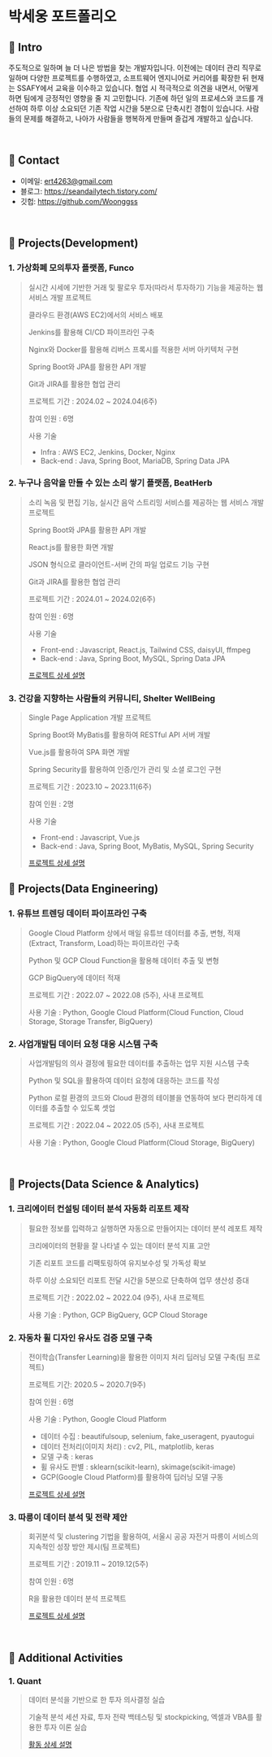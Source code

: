 # 박세웅 포트폴리오

## :pushpin: Intro
주도적으로 일하며 늘 더 나은 방법을 찾는 개발자입니다. 이전에는 데이터 관리 직무로 일하며 다양한 프로젝트를 수행하였고, 소프트웨어 엔지니어로 커리어를 확장한 뒤 현재는 SSAFY에서 교육을 이수하고 있습니다. 협업 시 적극적으로 의견을 내면서, 어떻게 하면 팀에게 긍정적인 영향을 줄 지 고민합니다. 기존에 하던 일의 프로세스와 코드를 개선하여 하루 이상 소요되던 기존 작업 시간을 5분으로 단축시킨 경험이 있습니다. 사람들의 문제를 해결하고, 나아가 사람들을 행복하게 만들며 즐겁게 개발하고 싶습니다.

</br>

## :pushpin: Contact
- 이메일: ert4263@gmail.com
- 블로그: https://seandailytech.tistory.com/
- 깃헙: https://github.com/Woonggss

</br>

## :pushpin: Projects(Development)

### 1. 가상화폐 모의투자 플랫폼, Funco
>실시간 시세에 기반한 거래 및 팔로우 투자(따라서 투자하기) 기능을 제공하는 웹 서비스 개발 프로젝트
>
>클라우드 환경(AWS EC2)에서의 서비스 배포
>
>Jenkins를 활용해 CI/CD 파이프라인 구축
>
>Nginx와 Docker를 활용해 리버스 프록시를 적용한 서버 아키텍처 구현
>
>Spring Boot와 JPA를 활용한 API 개발
>
>Git과 JIRA를 활용한 협업 관리
>
>프로젝트 기간 : 2024.02 ~ 2024.04(6주)
>
>참여 인원 : 6명
>
>사용 기술
>- Infra : AWS EC2, Jenkins, Docker, Nginx 
>- Back-end : Java, Spring Boot, MariaDB, Spring Data JPA


### 2. 누구나 음악을 만들 수 있는 소리 쌓기 플랫폼, BeatHerb
>소리 녹음 및 편집 기능, 실시간 음악 스트리밍 서비스를 제공하는 웹 서비스 개발 프로젝트
>
>Spring Boot와 JPA를 활용한 API 개발
>
>React.js를 활용한 화면 개발
>
>JSON 형식으로 클라이언트-서버 간의 파일 업로드 기능 구현
>
>Git과 JIRA를 활용한 협업 관리
>
>
>프로젝트 기간 : 2024.01 ~ 2024.02(6주)
>
>참여 인원 : 6명
>
>사용 기술
>- Front-end : Javascript, React.js, Tailwind CSS, daisyUI, ffmpeg
>- Back-end : Java, Spring Boot, MySQL, Spring Data JPA
>
>[프로젝트 상세 설명](https://github.com/Woonggss/beatherb)

### 3. 건강을 지향하는 사람들의 커뮤니티, Shelter WellBeing
>Single Page Application 개발 프로젝트
>
>Spring Boot와 MyBatis를 활용하여 RESTful API 서버 개발
>
>Vue.js를 활용하여 SPA 화면 개발
>
>Spring Security를 활용하여 인증/인가 관리 및 소셜 로그인 구현
>
>프로젝트 기간 : 2023.10 ~ 2023.11(6주)
>
>참여 인원 : 2명
>
>사용 기술
>- Front-end : Javascript, Vue.js
>- Back-end : Java, Spring Boot, MyBatis, MySQL, Spring Security
>  
>[프로젝트 상세 설명](https://nonchalant-peony-9fc.notion.site/Shelter-WellBeing-ac507c6f3ef645f68d97799ba6427a5e)




## :pushpin: Projects(Data Engineering)

### 1. 유튜브 트렌딩 데이터 파이프라인 구축
>Google Cloud Platform 상에서 매일 유튜브 데이터를 추출, 변형, 적재(Extract, Transform, Load)하는 파이프라인 구축
>
>Python 및 GCP Cloud Function을 활용해 데이터 추출 및 변형
>
>GCP BigQuery에 데이터 적재
>
>프로젝트 기간 : 2022.07 ~ 2022.08 (5주), 사내 프로젝트
>
>사용 기술 : Python, Google Cloud Platform(Cloud Function, Cloud Storage, Storage Transfer, BigQuery)


### 2. 사업개발팀 데이터 요청 대응 시스템 구축
>사업개발팀의 의사 결정에 필요한 데이터를 추출하는 업무 지원 시스템 구축
>
>Python 및 SQL을 활용하여 데이터 요청에 대응하는 코드를 작성
>
>Python 로컬 환경의 코드와 Cloud 환경의 테이블을 연동하여 보다 편리하게 데이터를 추출할 수 있도록 셋업
>
>프로젝트 기간 : 2022.04 ~ 2022.05 (5주), 사내 프로젝트
>
>사용 기술 : Python, Google Cloud Platform(Cloud Storage, BigQuery)

</br>

## :pushpin: Projects(Data Science & Analytics)

### 1. 크리에이터 컨설팅 데이터 분석 자동화 리포트 제작
>필요한 정보를 입력하고 실행하면 자동으로 만들어지는 데이터 분석 레포트 제작
>
>크리에이터의 현황을 잘 나타낼 수 있는 데이터 분석 지표 고안
>
>기존 리포트 코드를 리팩토링하여 유지보수성 및 가독성 확보
>
>하루 이상 소요되던 리포트 전달 시간을 5분으로 단축하여 업무 생산성 증대
>
>프로젝트 기간 : 2022.02 ~ 2022.04 (9주), 사내 프로젝트
>  
>사용 기술 : Python, GCP BigQuery, GCP Cloud Storage


### 2. 자동차 휠 디자인 유사도 검증 모델 구축
>전이학습(Transfer Learning)을 활용한 이미지 처리 딥러닝 모델 구축(팀 프로젝트)
>
>프로젝트 기간: 2020.5 ~ 2020.7(9주)
>
>참여 인원 : 6명
>  
>사용 기술 : Python, Google Cloud Platform
>- 데이터 수집 : beautifulsoup, selenium, fake_useragent, pyautogui
>- 데이터 전처리(이미지 처리) : cv2, PIL, matplotlib, keras
>- 모델 구축 : keras
>- 휠 유사도 판별 : sklearn(scikit-learn), skimage(scikit-image) 
>- GCP(Google Cloud Platform)를 활용하여 딥러닝 모델 구동  
>  
>[프로젝트 상세 설명](https://github.com/Woonggss/2020-deep-learning-project)


### 3. 따릉이 데이터 분석 및 전략 제안
>회귀분석 및 clustering 기법을 활용하여, 서울시 공공 자전거 따릉이 서비스의 지속적인 성장 방안 제시(팀 프로젝트)
>
>프로젝트 기간 : 2019.11 ~ 2019.12(5주)
>
>참여 인원 : 6명
>  
>R을 활용한 데이터 분석 프로젝트
>  
>  
>[프로젝트 상세 설명](https://github.com/Woonggss/2019-data-project)

<br>


## :pushpin: Additional Activities

### 1. Quant
>데이터 분석을 기반으로 한 투자 의사결정 실습
>
>기술적 분석 세션 자료, 투자 전략 백테스팅 및 stockpicking, 엑셀과 VBA를 활용한 투자 이론 실습
>
>[활동 상세 설명](https://github.com/Woonggss/Quant)
